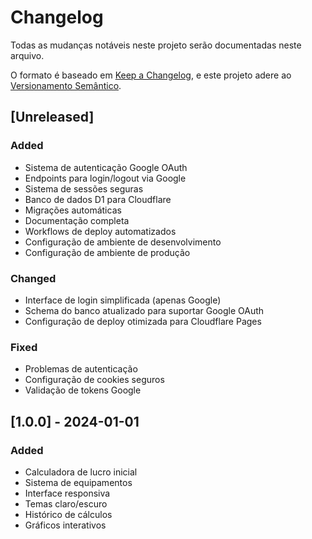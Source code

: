 # Changelog

Todas as mudanças notáveis neste projeto serão documentadas neste arquivo.

O formato é baseado em [Keep a Changelog](https://keepachangelog.com/pt-BR/1.0.0/),
e este projeto adere ao [Versionamento Semântico](https://semver.org/lang/pt-BR/).

## [Unreleased]

### Added
- Sistema de autenticação Google OAuth
- Endpoints para login/logout via Google
- Sistema de sessões seguras
- Banco de dados D1 para Cloudflare
- Migrações automáticas
- Documentação completa
- Workflows de deploy automatizados
- Configuração de ambiente de desenvolvimento
- Configuração de ambiente de produção

### Changed
- Interface de login simplificada (apenas Google)
- Schema do banco atualizado para suportar Google OAuth
- Configuração de deploy otimizada para Cloudflare Pages

### Fixed
- Problemas de autenticação
- Configuração de cookies seguros
- Validação de tokens Google

## [1.0.0] - 2024-01-01

### Added
- Calculadora de lucro inicial
- Sistema de equipamentos
- Interface responsiva
- Temas claro/escuro
- Histórico de cálculos
- Gráficos interativos